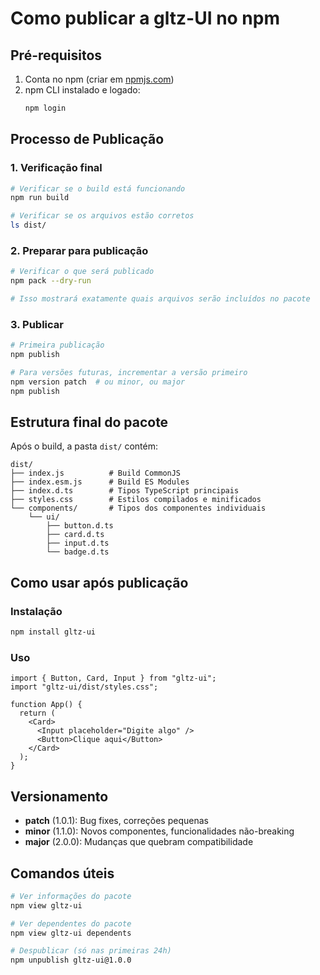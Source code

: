 # Como publicar a gltz-UI no npm

## Pré-requisitos

1. Conta no npm (criar em [npmjs.com](https://www.npmjs.com))
2. npm CLI instalado e logado:
   ```bash
   npm login
   ```

## Processo de Publicação

### 1. Verificação final

```bash
# Verificar se o build está funcionando
npm run build

# Verificar se os arquivos estão corretos
ls dist/
```

### 2. Preparar para publicação

```bash
# Verificar o que será publicado
npm pack --dry-run

# Isso mostrará exatamente quais arquivos serão incluídos no pacote
```

### 3. Publicar

```bash
# Primeira publicação
npm publish

# Para versões futuras, incrementar a versão primeiro
npm version patch  # ou minor, ou major
npm publish
```

## Estrutura final do pacote

Após o build, a pasta `dist/` contém:

```
dist/
├── index.js          # Build CommonJS
├── index.esm.js      # Build ES Modules
├── index.d.ts        # Tipos TypeScript principais
├── styles.css        # Estilos compilados e minificados
└── components/       # Tipos dos componentes individuais
    └── ui/
        ├── button.d.ts
        ├── card.d.ts
        ├── input.d.ts
        └── badge.d.ts
```

## Como usar após publicação

### Instalação

```bash
npm install gltz-ui
```

### Uso

```tsx
import { Button, Card, Input } from "gltz-ui";
import "gltz-ui/dist/styles.css";

function App() {
  return (
    <Card>
      <Input placeholder="Digite algo" />
      <Button>Clique aqui</Button>
    </Card>
  );
}
```

## Versionamento

- **patch** (1.0.1): Bug fixes, correções pequenas
- **minor** (1.1.0): Novos componentes, funcionalidades não-breaking
- **major** (2.0.0): Mudanças que quebram compatibilidade

## Comandos úteis

```bash
# Ver informações do pacote
npm view gltz-ui

# Ver dependentes do pacote
npm view gltz-ui dependents

# Despublicar (só nas primeiras 24h)
npm unpublish gltz-ui@1.0.0
```
